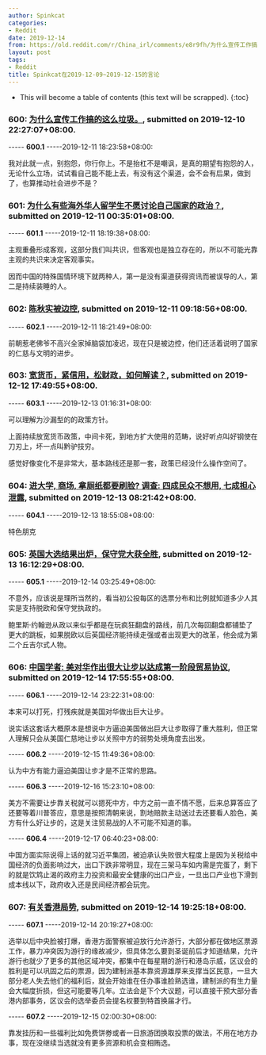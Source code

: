 ```yaml
---
author: Spinkcat
categories:
- Reddit
date: 2019-12-14
from: https://old.reddit.com/r/China_irl/comments/e8r9fh/为什么宣传工作搞的这么垃圾/
layout: post
tags:
- Reddit
title: Spinkcat在2019-12-09~2019-12-15的言论
---
```


* This will become a table of contents (this text will be scrapped).
{:toc}

### 600: [为什么宣传工作搞的这么垃圾。](https://old.reddit.com/r/China_irl/comments/e8r9fh/为什么宣传工作搞的这么垃圾/), submitted on 2019-12-10 22:27:07+08:00.

----- __600.1__ -----2019-12-11 18:23:58+08:00:

我对此就一点，别抱怨，你行你上。不是抬杠不是嘲讽，是真的期望有抱怨的人，无论什么立场，试试看自己能不能上去，有没有这个渠道，会不会有后果，做到了，也算推动社会进步不是？

### 601: [为什么有些海外华人留学生不愿讨论自己国家的政治？](https://old.reddit.com/r/China_irl/comments/e8sxim/为什么有些海外华人留学生不愿讨论自己国家的政治/), submitted on 2019-12-11 00:35:01+08:00.

----- __601.1__ -----2019-12-11 18:19:38+08:00:

主观重叠形成客观，这部分我们叫共识，但客观也是独立存在的，所以不可能光靠主观的共识来决定客观事实。

因而中国的特殊国情环境下就两种人，第一是没有渠道获得资讯而被误导的人，第二是持续装睡的人。

### 602: [陈秋实被边控](https://old.reddit.com/r/China_irl/comments/e90081/陈秋实被边控/), submitted on 2019-12-11 09:18:56+08:00.

----- __602.1__ -----2019-12-11 18:21:49+08:00:

前朝惹老佛爷不高兴全家掉脑袋加凌迟，现在只是被边控，他们还活着说明了国家的仁慈与文明的进步。

### 603: [宽货币，紧信用，松财政，如何解读？](https://old.reddit.com/r/China_irl/comments/e9lmle/宽货币紧信用松财政如何解读/), submitted on 2019-12-12 17:49:55+08:00.

----- __603.1__ -----2019-12-13 01:16:31+08:00:

可以理解为沙漏型的的政策方针。

上面持续放宽货币政策，中间卡死，到地方扩大使用的范畴，说好听点叫好钢使在刀刃上，坏一点叫黔驴技穷。

感觉好像变化不是非常大，基本路线还是那一套，政策已经没什么操作空间了。

### 604: [进大学, 商场, 拿厕纸都要刷脸? 调查: 四成民众不想用, 七成担心泄露](https://old.reddit.com/r/China_irl/comments/e9w64e/进大学_商场_拿厕纸都要刷脸_调查_四成民众不想用_七成担心泄露/), submitted on 2019-12-13 08:21:42+08:00.

----- __604.1__ -----2019-12-13 18:55:08+08:00:

特色朋克

### 605: [英国大选结果出炉，保守党大获全胜](https://old.reddit.com/r/China_irl/comments/ea19c3/英国大选结果出炉保守党大获全胜/), submitted on 2019-12-13 16:12:29+08:00.

----- __605.1__ -----2019-12-14 03:25:49+08:00:

不意外，应该说是理所当然的，看当初公投每区的选票分布和比例就知道多少人其实是支持脱欧和保守党执政的。

鲍里斯·约翰逊从政以来似乎都是在玩疯狂翻盘的路线，前几次每回翻盘都铺垫了更大的跳板，如果脱欧以后英国经济能持续走强或者出现更大的改革，他会成为第二个丘吉尔式人物。

### 606: [中国学者: 美对华作出很大让步以达成第一阶段贸易协议](https://old.reddit.com/r/China_irl/comments/eahyhb/中国学者_美对华作出很大让步以达成第一阶段贸易协议/), submitted on 2019-12-14 17:55:55+08:00.

----- __606.1__ -----2019-12-14 23:22:31+08:00:

本来可以打死，打残疾就是美国对华做出巨大让步。

说实话这套话大概原本是想说中方逼迫美国做出巨大让步取得了重大胜利，但正常人理解只会从美国仁慈地让步以关照中方的弱势处境角度去出发。

----- __606.2__ -----2019-12-15 11:49:36+08:00:

认为中方有能力逼迫美国让步才是不正常的思路。

----- __606.3__ -----2019-12-16 15:23:10+08:00:

美方不需要让步靠关税就可以摁死中方，中方之前一直不情不愿，后来总算答应了还要等着川普答应，意思是按照清朝来说，割地赔款主动送过去还要看人脸色，美方有什么好让步的，这是关注贸易战的人不可能不知道的事。

----- __606.4__ -----2019-12-17 06:40:23+08:00:

中国方面实际说得上话的就习近平集团，被迫承认失败很大程度上是因为关税给中国经济的负面影响过大，出口下跌非常明显，现在三架马车如内需是完蛋了，剩下的就是饮鸩止渴的政府主力投资和最安全健康的出口产业，一旦出口产业也下滑到成本线以下，政府收入还是民间经济都会玩完。

### 607: [有关香港局势](https://old.reddit.com/r/China_irl/comments/eaink8/有关香港局势/), submitted on 2019-12-14 19:25:18+08:00.

----- __607.1__ -----2019-12-14 20:19:27+08:00:

选举以后中央脸被打爆，香港方面警察被迫放行允许游行，大部分都在做地区票源工作，暴力冲突因为游行的缘故减少，但具体怎么要到圣诞前后才知道结果，允许游行也就少了更多的其他区域冲突，都集中在每星期的游行和港岛示威，区议会的胜利是可以巩固之后的票源，因为建制派基本靠资源雄厚来支撑当区民意，一旦大部分老人失去他们的福利后，就会开始谁在任办事谁脸熟选谁，建制派的有生力量会大幅度折损，但这可能要等几年。立法会是下个大议题，可以直接干预大部分香港内部事务，区议会的选举委员会提名权要到特首换届才行。

----- __607.2__ -----2019-12-15 02:00:30+08:00:

靠发挂历和一些福利比如免费饼劵或者一日旅游团换取投票的做法，不用在地方办事，现在没继续当选就没有更多资源和机会变相贿选。

